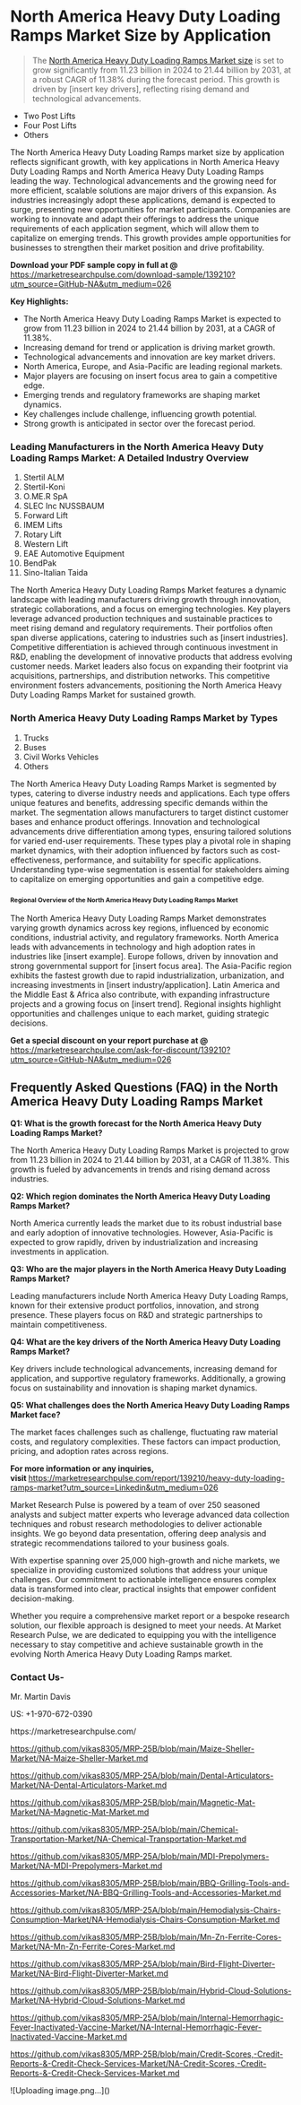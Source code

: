 
<h1>North America Heavy Duty Loading Ramps Market&nbsp;Size by Application</h1><blockquote><p>The <a href="https://marketresearchpulse.com/download-sample/139210?utm_source=GitHub-NA&amp;utm_medium=026">North America Heavy Duty Loading Ramps Market size</a> is set to grow significantly from 11.23 billion in 2024 to 21.44 billion by 2031, at a robust CAGR of 11.38% during the forecast period. This growth is driven by [insert key drivers], reflecting rising demand and technological advancements.</p></blockquote><ul><li>Two Post Lifts<li> Four Post Lifts<li> Others</li></ul><p>The North America Heavy Duty Loading Ramps market size by application reflects significant growth, with key applications in North America Heavy Duty Loading Ramps and North America Heavy Duty Loading Ramps leading the way. Technological advancements and the growing need for more efficient, scalable solutions are major drivers of this expansion. As industries increasingly adopt these applications, demand is expected to surge, presenting new opportunities for market participants. Companies are working to innovate and adapt their offerings to address the unique requirements of each application segment, which will allow them to capitalize on emerging trends. This growth provides ample opportunities for businesses to strengthen their market position and drive profitability.</p><p><strong>Download your PDF sample copy in full at @ </strong><a href="https://marketresearchpulse.com/download-sample/139210?utm_source=GitHub-NA&amp;utm_medium=026">https://marketresearchpulse.com/download-sample/139210?utm_source=GitHub-NA&amp;utm_medium=026</a></p><p><strong>Key Highlights: </strong></p><ul><li>The North America Heavy Duty Loading Ramps Market is expected to grow from 11.23 billion in 2024 to 21.44 billion by 2031, at a CAGR of 11.38%.</li><li>Increasing demand for trend or application is driving market growth.</li><li>Technological advancements and innovation are key market drivers.</li><li>North America, Europe, and Asia-Pacific are leading regional markets.</li><li>Major players are focusing on insert focus area to gain a competitive edge.</li><li>Emerging trends and regulatory frameworks are shaping market dynamics.</li><li>Key challenges include challenge, influencing growth potential.</li><li>Strong growth is anticipated in sector over the forecast period.</li></ul><h3>Leading Manufacturers in the North America Heavy Duty Loading Ramps Market: A Detailed Industry Overview</h3><ol><li>Stertil ALM</li><li>Stertil-Koni</li><li>O.ME.R SpA</li><li>SLEC Inc NUSSBAUM</li><li>Forward Lift</li><li>IMEM Lifts</li><li>Rotary Lift</li><li>Western Lift</li><li>EAE Automotive Equipment</li><li>BendPak</li><li>Sino-Italian Taida</li></ol><div class="flex max-w-full flex-col flex-grow"><div class="min-h-8 text-message flex w-full flex-col items-end gap-2 whitespace-normal break-words [.text-message+&amp;]:mt-5" dir="auto" data-message-author-role="assistant" data-message-id="fd8432e4-4910-450d-b182-61b7bfb0a01f" data-message-model-slug="gpt-4o"><div class="flex w-full flex-col gap-1 empty:hidden first:pt-[3px]"><div class="markdown prose w-full break-words dark:prose-invert light"><p>The North America Heavy Duty Loading Ramps Market features a dynamic landscape with leading manufacturers driving growth through innovation, strategic collaborations, and a focus on emerging technologies. Key players leverage advanced production techniques and sustainable practices to meet rising demand and regulatory requirements. Their portfolios often span diverse applications, catering to industries such as [insert industries]. Competitive differentiation is achieved through continuous investment in R&amp;D, enabling the development of innovative products that address evolving customer needs. Market leaders also focus on expanding their footprint via acquisitions, partnerships, and distribution networks. This competitive environment fosters advancements, positioning the North America Heavy Duty Loading Ramps Market for sustained growth.</p></div></div></div></div><h3>North America Heavy Duty Loading Ramps Market by Types</h3><ol><li>Trucks<li> Buses<li> Civil Works Vehicles<li> Others</li></ol><div class="flex max-w-full flex-col flex-grow"><div class="min-h-8 text-message flex w-full flex-col items-end gap-2 whitespace-normal break-words [.text-message+&amp;]:mt-5" dir="auto" data-message-author-role="assistant" data-message-id="084470be-0bb7-4664-bddf-5156b4f41249" data-message-model-slug="gpt-4o-mini"><div class="flex w-full flex-col gap-1 empty:hidden first:pt-[3px]"><div class="markdown prose w-full break-words dark:prose-invert light"><p>The North America Heavy Duty Loading Ramps Market is segmented by types, catering to diverse industry needs and applications. Each type offers unique features and benefits, addressing specific demands within the market. The segmentation allows manufacturers to target distinct customer bases and enhance product offerings. Innovation and technological advancements drive differentiation among types, ensuring tailored solutions for varied end-user requirements. These types play a pivotal role in shaping market dynamics, with their adoption influenced by factors such as cost-effectiveness, performance, and suitability for specific applications. Understanding type-wise segmentation is essential for stakeholders aiming to capitalize on emerging opportunities and gain a competitive edge.</p></div></div></div></div><h3><span style="font-size: 11px;">Regional Overview of the North America Heavy Duty Loading Ramps Market</span></h3><div class="flex max-w-full flex-col flex-grow"><div class="min-h-8 text-message flex w-full flex-col items-end gap-2 whitespace-normal break-words [.text-message+&amp;]:mt-5" dir="auto" data-message-author-role="assistant" data-message-id="e9038762-ce64-4e30-91c9-9bd413514231" data-message-model-slug="gpt-4o-mini"><div class="flex w-full flex-col gap-1 empty:hidden first:pt-[3px]"><div class="markdown prose w-full break-words dark:prose-invert light"><p>The North America Heavy Duty Loading Ramps Market demonstrates varying growth dynamics across key regions, influenced by economic conditions, industrial activity, and regulatory frameworks. North America leads with advancements in technology and high adoption rates in industries like [insert example]. Europe follows, driven by innovation and strong governmental support for [insert focus area]. The Asia-Pacific region exhibits the fastest growth due to rapid industrialization, urbanization, and increasing investments in [insert industry/application]. Latin America and the Middle East &amp; Africa also contribute, with expanding infrastructure projects and a growing focus on [insert trend]. Regional insights highlight opportunities and challenges unique to each market, guiding strategic decisions.</p></div></div></div></div><p><strong>Get a special discount on your report purchase at @ </strong><a href="https://marketresearchpulse.com/ask-for-discount/139210?utm_source=GitHub-NA&amp;utm_medium=026">https://marketresearchpulse.com/ask-for-discount/139210?utm_source=GitHub-NA&amp;utm_medium=026</a></p><h2>Frequently Asked Questions (FAQ) in the North America Heavy Duty Loading Ramps Market</h2><p><strong>Q1: What is the growth forecast for the North America Heavy Duty Loading Ramps Market?</strong></p><p>The North America Heavy Duty Loading Ramps Market is projected to grow from 11.23 billion in 2024 to 21.44 billion by 2031, at a CAGR of 11.38%. This growth is fueled by advancements in trends and rising demand across industries.</p><p><strong>Q2: Which region dominates the North America Heavy Duty Loading Ramps Market?</strong></p><p>North America currently leads the market due to its robust industrial base and early adoption of innovative technologies. However, Asia-Pacific is expected to grow rapidly, driven by industrialization and increasing investments in application.</p><p><strong>Q3: Who are the major players in the North America Heavy Duty Loading Ramps Market?</strong></p><p>Leading manufacturers include North America Heavy Duty Loading Ramps, known for their extensive product portfolios, innovation, and strong presence. These players focus on R&amp;D and strategic partnerships to maintain competitiveness.</p><p><strong>Q4: What are the key drivers of the North America Heavy Duty Loading Ramps Market?</strong></p><p>Key drivers include technological advancements, increasing demand for application, and supportive regulatory frameworks. Additionally, a growing focus on sustainability and innovation is shaping market dynamics.</p><p><strong>Q5: What challenges does the North America Heavy Duty Loading Ramps Market face?</strong></p><p>The market faces challenges such as challenge, fluctuating raw material costs, and regulatory complexities. These factors can impact production, pricing, and adoption rates across regions.</p><p><strong>For more information or any inquiries, visit&nbsp;</strong><a href="https://marketresearchpulse.com/report/139210/heavy-duty-loading-ramps-market?utm_source=Linkedin&utm_medium=026">https://marketresearchpulse.com/report/139210/heavy-duty-loading-ramps-market?utm_source=Linkedin&utm_medium=026</a></p><p>Market Research Pulse is powered by a team of over 250 seasoned analysts and subject matter experts who leverage advanced data collection techniques and robust research methodologies to deliver actionable insights. We go beyond data presentation, offering deep analysis and strategic recommendations tailored to your business goals.</p><p>With expertise spanning over 25,000 high-growth and niche markets, we specialize in providing customized solutions that address your unique challenges. Our commitment to actionable intelligence ensures complex data is transformed into clear, practical insights that empower confident decision-making.</p><p>Whether you require a comprehensive market report or a bespoke research solution, our flexible approach is designed to meet your needs. At Market Research Pulse, we are dedicated to equipping you with the intelligence necessary to stay competitive and achieve sustainable growth in the evolving North America Heavy Duty Loading Ramps market.</p><h3><strong>Contact Us-</strong></h3><p>Mr. Martin Davis</p><p>US: +1-970-672-0390</p><p>https://marketresearchpulse.com/</p><p><a href="https://github.com/vikas8305/MRP-25B/blob/main/Maize-Sheller-Market/NA-Maize-Sheller-Market.md">https://github.com/vikas8305/MRP-25B/blob/main/Maize-Sheller-Market/NA-Maize-Sheller-Market.md</a></p><p><a href="https://github.com/vikas8305/MRP-25A/blob/main/Dental-Articulators-Market/NA-Dental-Articulators-Market.md">https://github.com/vikas8305/MRP-25A/blob/main/Dental-Articulators-Market/NA-Dental-Articulators-Market.md</a></p><p><a href="https://github.com/vikas8305/MRP-25B/blob/main/Magnetic-Mat-Market/NA-Magnetic-Mat-Market.md">https://github.com/vikas8305/MRP-25B/blob/main/Magnetic-Mat-Market/NA-Magnetic-Mat-Market.md</a></p><p><a href="https://github.com/vikas8305/MRP-25A/blob/main/Chemical-Transportation-Market/NA-Chemical-Transportation-Market.md">https://github.com/vikas8305/MRP-25A/blob/main/Chemical-Transportation-Market/NA-Chemical-Transportation-Market.md</a></p><p><a href="https://github.com/vikas8305/MRP-25A/blob/main/MDI-Prepolymers-Market/NA-MDI-Prepolymers-Market.md">https://github.com/vikas8305/MRP-25A/blob/main/MDI-Prepolymers-Market/NA-MDI-Prepolymers-Market.md</a></p><p><a href="https://github.com/vikas8305/MRP-25B/blob/main/BBQ-Grilling-Tools-and-Accessories-Market/NA-BBQ-Grilling-Tools-and-Accessories-Market.md">https://github.com/vikas8305/MRP-25B/blob/main/BBQ-Grilling-Tools-and-Accessories-Market/NA-BBQ-Grilling-Tools-and-Accessories-Market.md</a></p><p><a href="https://github.com/vikas8305/MRP-25A/blob/main/Hemodialysis-Chairs-Consumption-Market/NA-Hemodialysis-Chairs-Consumption-Market.md">https://github.com/vikas8305/MRP-25A/blob/main/Hemodialysis-Chairs-Consumption-Market/NA-Hemodialysis-Chairs-Consumption-Market.md</a></p><p><a href="https://github.com/vikas8305/MRP-25B/blob/main/Mn-Zn-Ferrite-Cores-Market/NA-Mn-Zn-Ferrite-Cores-Market.md">https://github.com/vikas8305/MRP-25B/blob/main/Mn-Zn-Ferrite-Cores-Market/NA-Mn-Zn-Ferrite-Cores-Market.md</a></p><p><a href="https://github.com/vikas8305/MRP-25A/blob/main/Bird-Flight-Diverter-Market/NA-Bird-Flight-Diverter-Market.md">https://github.com/vikas8305/MRP-25A/blob/main/Bird-Flight-Diverter-Market/NA-Bird-Flight-Diverter-Market.md</a></p><p><a href="https://github.com/vikas8305/MRP-25B/blob/main/Hybrid-Cloud-Solutions-Market/NA-Hybrid-Cloud-Solutions-Market.md">https://github.com/vikas8305/MRP-25B/blob/main/Hybrid-Cloud-Solutions-Market/NA-Hybrid-Cloud-Solutions-Market.md</a></p><p><a href="https://github.com/vikas8305/MRP-25A/blob/main/Internal-Hemorrhagic-Fever-Inactivated-Vaccine-Market/NA-Internal-Hemorrhagic-Fever-Inactivated-Vaccine-Market.md">https://github.com/vikas8305/MRP-25A/blob/main/Internal-Hemorrhagic-Fever-Inactivated-Vaccine-Market/NA-Internal-Hemorrhagic-Fever-Inactivated-Vaccine-Market.md</a></p><p><a href="https://github.com/vikas8305/MRP-25B/blob/main/Credit-Scores,-Credit-Reports-&-Credit-Check-Services-Market/NA-Credit-Scores,-Credit-Reports-&-Credit-Check-Services-Market.md">https://github.com/vikas8305/MRP-25B/blob/main/Credit-Scores,-Credit-Reports-&-Credit-Check-Services-Market/NA-Credit-Scores,-Credit-Reports-&-Credit-Check-Services-Market.md</a></p>
![Uploading image.png…]()
